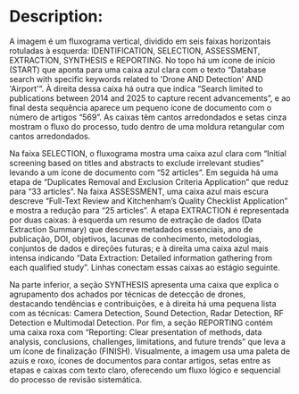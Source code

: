 
# Description:
A imagem é um fluxograma vertical, dividido em seis faixas horizontais rotuladas à esquerda: IDENTIFICATION, SELECTION, ASSESSMENT, EXTRACTION, SYNTHESIS e REPORTING. No topo há um ícone de início (START) que aponta para uma caixa azul clara com o texto “Database search with specific keywords related to 'Drone AND Detection' AND 'Airport'”. À direita dessa caixa há outra que indica “Search limited to publications between 2014 and 2025 to capture recent advancements”, e ao final desta sequência aparece um pequeno ícone de documento com o número de artigos “569”. As caixas têm cantos arredondados e setas cinza mostram o fluxo do processo, tudo dentro de uma moldura retangular com cantos arredondados.

Na faixa SELECTION, o fluxograma mostra uma caixa azul clara com “Initial screening based on titles and abstracts to exclude irrelevant studies” levando a um ícone de documento com “52 articles”. Em seguida há uma etapa de “Duplicates Removal and Exclusion Criteria Application” que reduz para “33 articles”. Na faixa ASSESSMENT, uma caixa azul mais escura descreve “Full-Text Review and Kitchenham’s Quality Checklist Application” e mostra a redução para “25 articles”. A etapa EXTRACTION é representada por duas caixas: à esquerda um resumo de extração de dados (Data Extraction Summary) que descreve metadados essenciais, ano de publicação, DOI, objetivos, lacunas de conhecimento, metodologias, conjuntos de dados e direções futuras; e à direita uma caixa azul mais intensa indicando “Data Extraction: Detailed information gathering from each qualified study”. Linhas conectam essas caixas ao estágio seguinte.

Na parte inferior, a seção SYNTHESIS apresenta uma caixa que explica o agrupamento dos achados por técnicas de detecção de drones, destacando tendências e contribuições, e à direita há uma pequena lista com as técnicas: Camera Detection, Sound Detection, Radar Detection, RF Detection e Multimodal Detection. Por fim, a seção REPORTING contém uma caixa roxa com “Reporting: Clear presentation of methods, data analysis, conclusions, challenges, limitations, and future trends” que leva a um ícone de finalização (FINISH). Visualmente, a imagem usa uma paleta de azuis e roxo, ícones de documentos para contar artigos, setas entre as etapas e caixas com texto claro, oferecendo um fluxo lógico e sequencial do processo de revisão sistemática.
